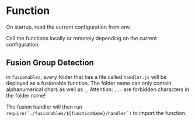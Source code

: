 # Function

On startup, read the current configuration from env.

Call the functions locally or remotely depending on the current configuration.

## Fusion Group Detection

in `fusionables`, every folder that has a file called `handler.js` will be deployed as a fusionable function. The folder name can only contain alphanumerical chars as well as `_`. Attention: `,.-` are forbidden characters in the folder name!

The fusion handler will then run ```require(`./fusionables/${functionName}/handler`)``` to import the function.